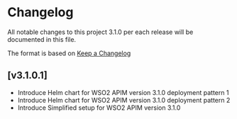 # Changelog
All notable changes to this project 3.1.0 per each release will be documented in this file.

The format is based on [Keep a Changelog](https://keepachangelog.com/en/1.0.0/)

## [v3.1.0.1]
- Introduce Helm chart for WSO2 APIM version 3.1.0 deployment pattern 1
- Introduce Helm chart for WSO2 APIM version 3.1.0 deployment pattern 2
- Introduce Simplified setup for WSO2 APIM version 3.1.0
